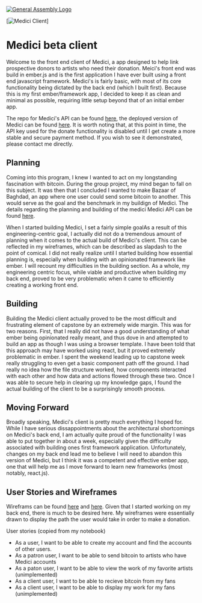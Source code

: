 [![General Assembly Logo](https://camo.githubusercontent.com/1a91b05b8f4d44b5bbfb83abac2b0996d8e26c92/687474703a2f2f692e696d6775722e636f6d2f6b6538555354712e706e67)](https://generalassemb.ly/education/web-development-immersive)

[![Medici Client](http://imgur.com/lLoKLvT)]
# Medici beta client

Welcome to the front end client of Medici, a app designed to help link prospective donors to artists who need their donation. Meici's front end was build in ember.js and is the first application I have ever built using a front end javascript framework. Medici's is fairly basic, with most of its core functionality being dictated by the back end (which I built first). Because this is my first ember/framework app, I decided to keep it as clean and minimal as possible, requiring little setup beyond that of an initial ember app.

The repo for Medici's API can be found [here](https://github.com/d00medman/mediciAPI), the deployed version of Medici can be found [here](https://d00medman.github.io/medici/). It is worth noting that, at this point in time, the API key used for the donate functionality is disabled until I get create a more stable and secure payment method. If you wish to see it demonstrated, please contact me directly.

## Planning

Coming into this program, I knew I wanted to act on my longstanding fascination with bitcoin. During the group project, my mind began to fall on this subject. It was then that I concluded I wanted to make Bazaar of Baghdad, an app where one user could send some bitcoin to another. This would serve as the goal and the benchmark in my buildign of Medici. The details regarding the planning and building of the medici Medici API can be found [here](https://github.com/d00medman/mediciAPI). 

When I started building Medici, I set a fairly simple goalAs a result of this engineering-centric goal, I actually did not do a tremendous amount of planning when it comes to the actual build of Medici's client. This can be reflected in my wireframes, which can be described as slapdash to the point of comical. I did not really realize until I started building how essential planning is, especially when building with an opinionated framework like ember. I will recount my difficulties in the building section. As a whole, my engineering centric focus, while viable and productive when building my back end, proved to be very problematic when it came to efficiently creating a working front end.

## Building

Building the Medici client actually proved to be the most difficult and frustrating element of capstone by an extremely wide margin. This was for two reasons. First, that I really did not have a good understanding of what ember being opinionated really meant, and thus dove in and attempted to build an app as though I was using a browser template. I have been told that this approach may have worked using react, but it proved extremely problematic in ember. I spent the weekend leading up to capstone week really struggling to even get a basic component path off the ground. I had really no idea how the file structure worked, how components interacted with each other and how data and actions flowed through these two. Once I was able to secure help in clearing up my knowledge gaps, I found the actual building of the client to be a surprisingly smooth process.

## Moving Forward

Broadly speaking, Medici's client is pretty much everything I hoped for. While I have serious dissappointments about the architectural shortcomings on Medici's back end, I am actually quite proud of the functionality I was able to put together in about a week, especially given the difficulty associated with building ones first framework application. Unfortunately, changes on my back end lead me to believe I will need to abandon this version of Medici, but I think it was a competent and effective ember app, one that will help me as I move forward to learn new frameworks (most notably, react.js).

## User Stories and Wireframes

Wireframs can be found [here](http://imgur.com/l1nFU93) and [here](http://imgur.com/uYxkDPd). Given that I started working on my back end, there is much to be desired here. My wireframes were essentially drawn to display the path the user would take in order to make a donation.

User stories (copied from my notebook)

-   As a user, I want to be able to create my account and find the accounts of other users.
-   As a patron user, I want to be able to send bitcoin to artists who have Medici accounts
-   As a paton user, I want to be able to view the work of my favorite artists (unimplemented)
-   As a client user, I want to be able to recieve bitcoin from my fans
-   As a client user, I want to be able to display my work for my fans (unimplemented)
